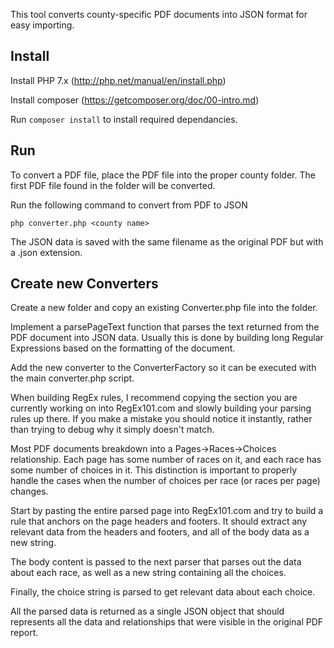 This tool converts county-specific PDF documents into JSON format for easy importing.

## Install

Install PHP 7.x (http://php.net/manual/en/install.php)

Install composer (https://getcomposer.org/doc/00-intro.md)

Run `composer install` to install required dependancies.

## Run

To convert a PDF file, place the PDF file into the proper county folder.
The first PDF file found in the folder will be converted.

Run the following command to convert from PDF to JSON

`php converter.php <county name>`


The JSON data is saved with the same filename as the original PDF but with a .json extension.
 
## Create new Converters

Create a new folder and copy an existing Converter.php file into the folder.

Implement a parsePageText function that parses the text returned from the PDF document into JSON data. 
Usually this is done by building long Regular Expressions based on the formatting of the document.

Add the new converter to the ConverterFactory so it can be executed with the main converter.php script.

When building RegEx rules, I recommend copying the section you are currently working on into 
RegEx101.com and slowly building your parsing rules up there. If you make a mistake you should notice it instantly, 
rather than trying to debug why it simply doesn't match.

Most PDF documents breakdown into a Pages->Races->Choices relationship. 
Each page has some number of races on it, and each race has some number of choices in it. 
This distinction is important to properly handle the cases when the number of choices per race (or races per page) changes.

Start by pasting the entire parsed page into RegEx101.com and try to build a rule that anchors on the page headers and footers.
It should extract any relevant data from the headers and footers, and all of the body data as a new string.

The body content is passed to the next parser that parses out the data about each race, as well as a new string containing all the choices.

Finally, the choice string is parsed to get relevant data about each choice.

All the parsed data is returned as a single JSON object that should represents all the data and relationships that were visible in the original PDF report.

